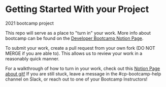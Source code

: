 # Getting Started With your Project

2021 bootcamp project

This repo will serve as a place to "turn in" your work. More info about bootcamp can be found on the [Developer Bootcamp Notion Page](https://www.notion.so/h4i/Developer-Bootcamp-7c97523fb0814ac39e5706b0795abda8).

To submit your work, create a pull request from your own fork (DO NOT MERGE if you are able to). This allows us to review your work in a reasonably quick manner.

For a walkthrough of how to turn in your work, check out this [Notion Page about git!](https://www.notion.so/h4i/Turning-in-Work-a739a09534a846aba2d96ccc11e179a3)
If you are still stuck, leave a message in the #cp-bootcamp-help channel on Slack, or reach out to one of your Bootcamp Instructors!
